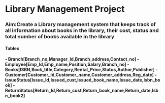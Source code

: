 <h1>Library Management Project</h1>
<h3>Aim:Create a Library management system that keeps track of all information about books in the library, their cost, status and total number of books available in the library</h3>
<b>
<h4>Tables</h4>
<body>
-  Branch[Branch_no,Manager_Id,Branch_address,Contact_no]
-  Employee[Emp_Id,Emp_name,Position,Salary,Branch_no]
 -  Books[ISBN,Book_title,Category,Rental_Price,Status,Author,Publisher]
 -  Customer[Customer_Id,Customer_name,Customer_address,Reg_date]
 -  IssueStatus[Issue_Id,Issued_cust,Issued_book_name,Issue_date,Isbn_book]
 -  ReturnStatus[Return_Id,Return_cust,Return_book_name,Return_date,Isbn_book2]
</body>
